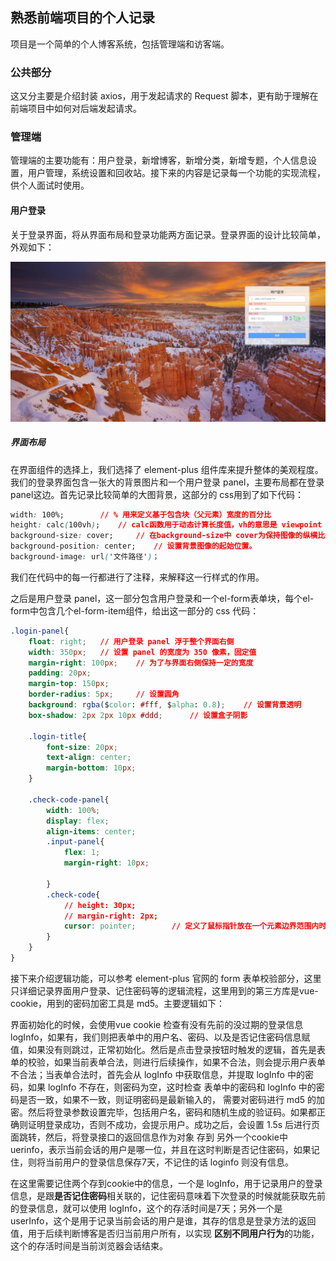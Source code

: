 ## 熟悉前端项目的个人记录
项目是一个简单的个人博客系统，包括管理端和访客端。

### 公共部分

这又分主要是介绍封装 axios，用于发起请求的 Request 脚本，更有助于理解在前端项目中如何对后端发起请求。



### 管理端

管理端的主要功能有：用户登录，新增博客，新增分类，新增专题，个人信息设置，用户管理，系统设置和回收站。接下来的内容是记录每一个功能的实现流程，供个人面试时使用。

#### 用户登录

关于登录界面，将从界面布局和登录功能两方面记录。登录界面的设计比较简单，外观如下：

![image-20230420131358381](./assets/image-20230420131358381.png)

##### 界面布局

在界面组件的选择上，我们选择了 element-plus 组件库来提升整体的美观程度。我们的登录界面包含一张大的背景图片和一个用户登录 panel，主要布局都在登录 panel这边。首先记录比较简单的大图背景，这部分的 css用到了如下代码：

```css
width: 100%;		// % 用来定义基于包含块（父元素）宽度的百分比
height: calc(100vh);	// calc函数用于动态计算长度值，vh的意思是 viewpoint height，视窗高度，1vh=视窗高度的1% 
background-size: cover;		// 在background-size中 cover为保持图像的纵横比并将图像缩放成将完全覆盖背景定位区域的最小大小。
background-position: center;	// 设置背景图像的起始位置。
background-image: url('文件路径')；
```

我们在代码中的每一行都进行了注释，来解释这一行样式的作用。

之后是用户登录 panel，这一部分包含用户登录和一个el-form表单块，每个el-form中包含几个el-form-item组件，给出这一部分的 css 代码：

```css
.login-panel{
    float: right;	// 用户登录 panel 浮于整个界面右侧
    width: 350px;	// 设置 panel 的宽度为 350 像素，固定值
    margin-right: 100px;	// 为了与界面右侧保持一定的宽度
    padding: 20px;
    margin-top: 150px;
    border-radius: 5px;		// 设置圆角
    background: rgba($color: #fff, $alpha: 0.8);	// 设置背景透明
    box-shadow: 2px 2px 10px #ddd;		// 设置盒子阴影

    .login-title{
        font-size: 20px;
        text-align: center;
        margin-bottom: 10px;
    }

    .check-code-panel{
        width: 100%;
        display: flex;
        align-items: center;
        .input-panel{
            flex: 1;
            margin-right: 10px;

        }
        .check-code{
            // height: 30px;
            // margin-right: 2px;
            cursor: pointer;		// 定义了鼠标指针放在一个元素边界范围内时所用的光标形状， pointer为手型
        }
    }
}
```

接下来介绍逻辑功能，可以参考 element-plus 官网的 form 表单校验部分，这里只详细记录界面用户登录、记住密码等的逻辑流程，这里用到的第三方库是vue-cookie，用到的密码加密工具是 md5。主要逻辑如下：

界面初始化的时候，会使用vue cookie 检查有没有先前的没过期的登录信息 logInfo，如果有，我们则把表单中的用户名、密码、以及是否记住密码信息赋值，如果没有则跳过，正常初始化。然后是点击登录按钮时触发的逻辑，首先是表单的校验，如果当前表单合法，则进行后续操作，如果不合法，则会提示用户表单不合法；当表单合法时，首先会从 logInfo 中获取信息，并提取 logInfo 中的密码，如果 logInfo 不存在，则密码为空，这时检查 表单中的密码和 logInfo 中的密码是否一致，如果不一致，则证明密码是最新输入的， 需要对密码进行 md5 的加密。然后将登录参数设置完毕，包括用户名，密码和随机生成的验证码。如果都正确则证明登录成功，否则不成功，会提示用户。成功之后，会设置 1.5s 后进行页面跳转，然后，将登录接口的返回信息作为对象 存到 另外一个cookie中 uerinfo，表示当前会话的用户是哪一位，并且在这时判断是否记住密码，如果记住，则将当前用户的登录信息保存7天，不记住的话 loginfo 则没有信息。

在这里需要记住两个存到cookie中的信息，一个是 logInfo，用于记录用户的登录信息，是跟**是否记住密码**相关联的，记住密码意味着下次登录的时候就能获取先前的登录信息，就可以使用 logInfo，这个的存活时间是7天；另外一个是 userInfo，这个是用于记录当前会话的用户是谁，其存的信息是登录方法的返回值，用于后续判断博客是否归当前用户所有，以实现 **区别不同用户行为**的功能，这个的存活时间是当前浏览器会话结束。

